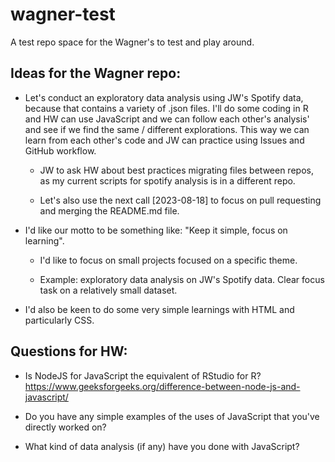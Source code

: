 # wagner-test

A test repo space for the Wagner's to test and play around.

## Ideas for the Wagner repo:

-   Let's conduct an exploratory data analysis using JW's Spotify data, because that contains a variety of .json files. I'll do some coding in R and HW can use JavaScript and we can follow each other's analysis' and see if we find the same / different explorations. This way we can learn from each other's code and JW can practice using Issues and GitHub workflow.

    -   JW to ask HW about best practices migrating files between repos, as my current scripts for spotify analysis is in a different repo.

    -   Let's also use the next call [2023-08-18] to focus on pull requesting and merging the README.md file.

-   I'd like our motto to be something like: "Keep it simple, focus on learning".

    -   I'd like to focus on small projects focused on a specific theme.

    -   Example: exploratory data analysis on JW's Spotify data. Clear focus task on a relatively small dataset.

-   I'd also be keen to do some very simple learnings with HTML and particularly CSS.

## Questions for HW:

-   Is NodeJS for JavaScript the equivalent of RStudio for R?
    https://www.geeksforgeeks.org/difference-between-node-js-and-javascript/ 

-   Do you have any simple examples of the uses of JavaScript that you've directly worked on?

-   What kind of data analysis (if any) have you done with JavaScript?
